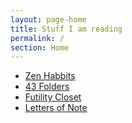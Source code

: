 ```yaml
---
layout: page-home
title: Stuff I am reading
permalink: /
section: Home
---
```


<div class="section" markdown="1">

- [Zen Habbits](http://zenhabits.net/archives/)
- [43 Folders](http://www.43folders.com/howto) 
- [Futility Closet](http://www.futilitycloset.com/)
- [Letters of Note](http://www.lettersofnote.com/)






